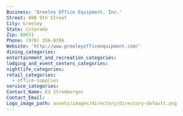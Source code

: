 ```yaml
---
Business: 'Greeley Office Equipment, Inc.'
Street: 808 9th Street
City: Greeley
State: Colorado
Zip: 80631
Phone: (970) 356-8706
Website: 'http://www.greeleyofficeequipment.com/'
dining_categories:
entertainment_and_recreation_categories:
lodging_and_event_centers_categories:
nightlife_categories:
retail_categories:
  - office-supplies
service_categories:
Contact_Name: Ed Stromberger
Contact_Email:
Logo_image_path: assets/images/directory/directory-default.png
---
```



